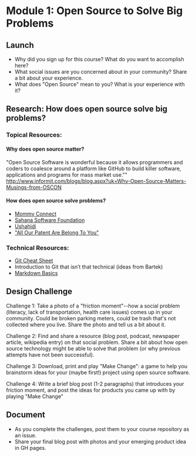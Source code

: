 # Module 1: Open Source to Solve Big Problems

## Launch

* Why did you sign up for this course? What do you want to accomplish here?
* What social issues are you concerned about in your community? Share a bit about your experience.
* What does "Open Source" mean to you? What is your experience with it?

## Research: How does open source solve big problems?


### Topical Resources:
#### Why does open source matter?
"Open Source Software is wonderful because it allows programmers and coders to coalesce around a platform like GitHub to build killer software, applications and programs for mass market use.""
http://www.informit.com/blogs/blog.aspx?uk=Why-Open-Source-Matters-Musings-from-OSCON

#### How does open source solve problems?
* [Mommy Connect](http://www.health.gov.za/index.php/mom-connect)
* [Sahana Software Foundation](http://sahanafoundation.org/)
* [Ushahidi](https://www.ushahidi.com/about)
* ["All Our Patent Are Belong To You"](http://www.teslamotors.com/blog/all-our-patent-are-belong-you)

### Technical Resources:
* [Git Cheat Sheet](https://training.github.com/kit/downloads/github-git-cheat-sheet.pdf)
* Introduction to Git that isn’t that technical (ideas from Bartek)
* [Markdown Basics](https://help.github.com/articles/markdown-basics/)

## Design Challenge

Challenge 1: Take a photo of a "friction moment"--how a social problem (literacy, lack of transportation, health care issues) comes up in your community. Could be broken parking meters, could be trash that's not collected where you live. Share the photo and tell us a bit about it.

Challenge 2: Find and share a resource (blog post, podcast, newspaper article, wikipedia entry) on that social problem. Share a bit about how open source technology might be able to solve that problem (or why previous attempts have not been successful).

Challenge 3: Download, print and play "Make Change": a game to help you brainstorm ideas for your (maybe first!) project using open source software.

Challenge 4: Write a brief blog post (1-2 paragraphs) that introduces your friction moment, and post the ideas for products you came up with by playing "Make Change"

## Document

* As you complete the challenges, post them to your course repository as an issue.
* Share your final blog post with photos and your emerging product idea in GH pages.
